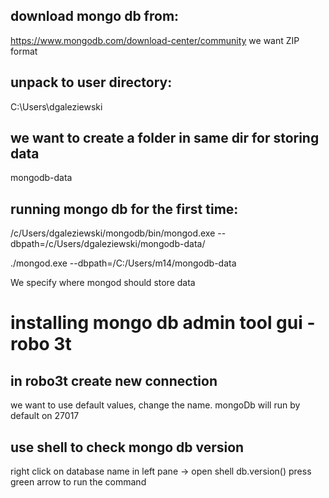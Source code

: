 ## download mongo db from:

https://www.mongodb.com/download-center/community
we want ZIP format

## unpack to user directory:

C:\Users\dgaleziewski

## we want to create a folder in same dir for storing data

mongodb-data

## running mongo db for the first time:

/c/Users/dgaleziewski/mongodb/bin/mongod.exe --dbpath=/c/Users/dgaleziewski/mongodb-data/

 ./mongod.exe --dbpath=/C:/Users/m14/mongodb-data


We specify where mongod should store data

# installing mongo db admin tool gui - robo 3t

## in robo3t create new connection

we want to use default values, change the name.
mongoDb will run by default on 27017

## use shell to check mongo db version

right click on database name in left pane -> open shell
db.version()
press green arrow to run the command
